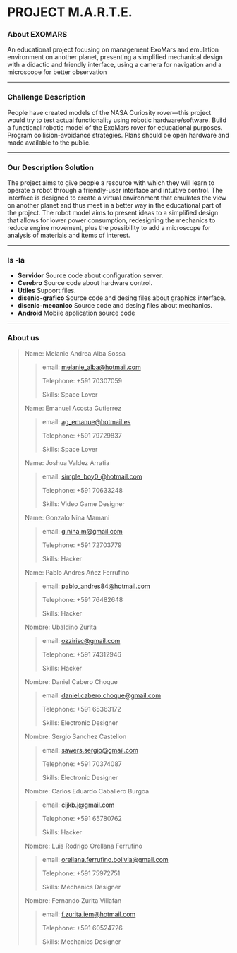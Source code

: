 # PROJECT M.A.R.T.E. #

### About EXOMARS  ###

An educational project focusing on management ExoMars and emulation environment on another planet, presenting a simplified mechanical design with a didactic and friendly interface, using a camera for navigation and a microscope for better observation 
***
### Challenge Description ###

People have created models of the NASA Curiosity rover—this project would try to test actual functionality using robotic hardware/software. Build a functional robotic model of the ExoMars rover for educational purposes. Program collision-avoidance strategies. Plans should be open hardware and made available to the public.

***
### Our Description Solution ###
The project aims to give people a resource with which they will learn to operate a robot through a friendly-user interface and intuitive control. The interface is designed to create a virtual environment that emulates the view on another planet and thus meet in a better way in the educational part of the project. The robot model aims to present ideas to a simplified design that allows for lower power consumption, redesigning the mechanics to reduce engine movement, plus the possibility to add a microscope for analysis of materials and items of interest.

***
### ls -la ###
+ **Servidor**  Source code about configuration server.
+ **Cerebro**   Source code about hardware control.
+ **Utiles**    Support files.
+ **disenio-grafico** Source code and desing files about graphics interface.
+ **disenio-mecanico** Source code and desing files about mechanics.
+ **Android**  Mobile application source code 

***
### About us ###

> Name: Melanie Andrea Alba Sossa
> > email: melanie_alba@hotmail.com
> >
> > Telephone: +591 70307059
> >
> > Skills: Space Lover
>
> Name: Emanuel Acosta Gutierrez
> > email: ag_emanue@hotmail.es
> >
> > Telephone: +591 79729837
> >
> > Skills: Space Lover
> 
> Name: Joshua Valdez Arratia  
> > email: simple_boy0_@hotmail.com
> >
> > Telephone: +591 70633248
> >
> > Skills: Video Game Designer
>
> Name: Gonzalo Nina Mamani
> > email: g.nina.m@gmail.com
> >
> > Telephone: +591 72703779
> >
> > Skills: Hacker
>
> Name: Pablo Andres Añez Ferrufino
> > email: pablo_andres84@hotmail.com
> >
> > Telephone: +591 76482648
> >
> > Skills: Hacker
>
> Nombre: Ubaldino Zurita 
> > email: ozzirisc@gmail.com
> >
> > Telephone: +591 74312946
> >
> > Skills: Hacker
>
> Nombre: Daniel Cabero Choque
> > email: daniel.cabero.choque@gmail.com
> >
> > Telephone: +591 65363172
> >
> > Skills: Electronic Designer
>
> Nombre: Sergio Sanchez Castellon
> > email: sawers.sergio@gmail.com
> >
> > Telephone: +591 70374087
> >
> > Skills: Electronic Designer
>
> Nombre: Carlos Eduardo Caballero Burgoa
> > email: cijkb.j@gmail.com
> >
> > Telephone: +591 65780762
> >
> > Skills: Hacker
>
> Nombre: Luis Rodrigo Orellana Ferrufino
> > email: orellana.ferrufino.bolivia@gmail.com
> >
> > Telephone: +591 75972751
> >
> > Skills: Mechanics Designer
>
> Nombre: Fernando Zurita Villafan
> > email: f.zurita.iem@hotmail.com
> >
> > Telephone: +591 60524726
> >
> > Skills: Mechanics Designer
